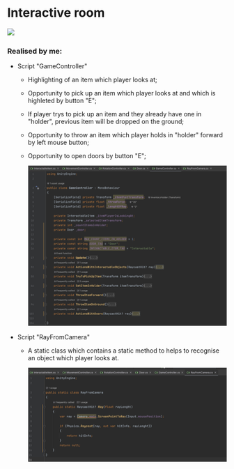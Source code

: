 # Interactive room

![](https://github.com/alex-spiian/Unity3dPractice/blob/main/Room/Images/ezgif.com-video-to-gif%20(2).gif)

### Realised by me:
- Script "GameController"
   - Highlighting of an item which player looks at;
   - Opportunity to pick up an item which player looks at and which is highleted by button "E";
   - If player trys to pick up an item and they already have one in "holder", previous item will be dropped on the ground;
   - Opportunity to throw an item which player holds in "holder" forward by left mouse button;
   - Opportunity to open doors by button "E";
     
     ![](https://github.com/alex-spiian/Unity3dPractice/blob/main/Room/Images/gamecontrollerRoom.jpg)

- Script "RayFromCamera"
    - A static class which contains a static method to helps to recognise an object which player looks at.

      ![](https://github.com/alex-spiian/Unity3dPractice/blob/main/Room/Images/rayfromcameraRoom.jpg)
